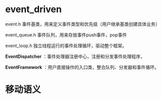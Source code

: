 # event_driven

event.h 事件基类，用来定义事件类型和优先级（用户继承基类创建具体业务）

event_queue.h 事件队列，用来存放事件push事件，pop事件

event_loop.h 独立线程运行的事件处理循环，驱动整个框架。

**EventDispatcher** ：事件处理器注册中心，注册和分发事件处理程序，

**EventFramework** ：用户直接操作的入口类，整合队列、分发器和事件循环。



# 移动语义
